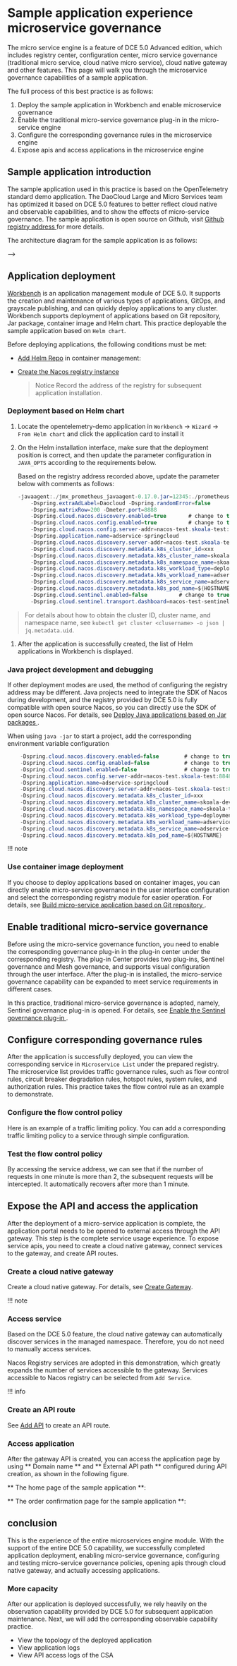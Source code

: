 # Sample application experience microservice governance

The micro service engine is a feature of DCE 5.0 Advanced edition, which includes registry center, configuration center, micro service governance (traditional micro service, cloud native micro service), cloud native gateway and other features. This page will walk you through the microservice governance capabilities of a sample application.

The full process of this best practice is as follows:

1. Deploy the sample application in Workbench and enable microservice governance
2. Enable the traditional micro-service governance plug-in in the micro-service engine
3. Configure the corresponding governance rules in the microservice engine
4. Expose apis and access applications in the microservice engine

## Sample application introduction

The sample application used in this practice is based on the OpenTelemetry standard demo application. The DaoCloud Large and Micro Services team has optimized it based on DCE 5.0 features to better reflect cloud native and observable capabilities, and to show the effects of micro-service governance. The sample application is open source on Github, visit [Github registry address ](https://github.com/openinsight-proj/openinsight-helm-charts) for more details.

The architecture diagram for the sample application is as follows:

<!--![]()screenshots-->-->

## Application deployment

[Workbench](../../amamba/intro/index.md) is an application management module of DCE 5.0. It supports the creation and maintenance of various types of applications, GitOps, and grayscale publishing, and can quickly deploy applications to any cluster. Workbench supports deployment of applications based on Git repository, Jar package, container image and Helm chart. This practice deployable the sample application based on `Helm chart`.

<!--![]()screenshots-->

Before deploying applications, the following conditions must be met:

- [Add Helm Repo](../../kpanda/user-guide/helm/helm-repo.md) in container management:

    <!--![]()screenshots-->

- [ Create the Nacos registry instance ](../trad-ms/hosted/create-registry.md)

    > Notice Record the address of the registry for subsequent application installation.

    <!--![]()screenshots-->

### Deployment based on Helm chart

1. Locate the opentelemetry-demo application in `Workbench` -> `Wizard` -> `From Helm chart` and click the application card to install it

    <!--![]()screenshots-->

    <!--![]()screenshots-->

2. On the Helm installation interface, make sure that the deployment position is correct, and then update the parameter configuration in `JAVA_OPTS` according to the requirements below.

    <!--![]()screenshots-->

    Based on the registry address recorded above, update the parameter below with comments as follows:

    ```java
    -javaagent:./jmx_prometheus_javaagent-0.17.0.jar=12345:./prometheus-jmx-config.yaml
        -Dspring.extraAdLabel=Daocloud -Dspring.randomError=false
        -Dspring.matrixRow=200 -Dmeter.port=8888
        -Dspring.cloud.nacos.discovery.enabled=true       # change to true to enable
        -Dspring.cloud.nacos.config.enabled=true          # change to true to enable
        -Dspring.cloud.nacos.config.server-addr=nacos-test.skoala-test:8848           # change to address of Nacos
        -Dspring.application.name=adservice-springcloud
        -Dspring.cloud.nacos.discovery.server-addr=nacos-test.skoala-test:8848        # change to address of Nacos
        -Dspring.cloud.nacos.discovery.metadata.k8s_cluster_id=xxx                    # change to cluster ID of Nacos 
        -Dspring.cloud.nacos.discovery.metadata.k8s_cluster_name=skoala-dev           # change to cluster name of Nacos
        -Dspring.cloud.nacos.discovery.metadata.k8s_namespace_name=skoala-test        # change to ns of Nacos
        -Dspring.cloud.nacos.discovery.metadata.k8s_workload_type=deployment
        -Dspring.cloud.nacos.discovery.metadata.k8s_workload_name=adservice-springcloud
        -Dspring.cloud.nacos.discovery.metadata.k8s_service_name=adservice-springcloud
        -Dspring.cloud.nacos.discovery.metadata.k8s_pod_name=${HOSTNAME}
        -Dspring.cloud.sentinel.enabled=false          # change to true to enable Sentinel
        -Dspring.cloud.sentinel.transport.dashboard=nacos-test-sentinel.skoala-test:8080  # change to address of Sentinel console
    ```

> For details about how to obtain the cluster ID, cluster name, and namespace name, see `kubectl get cluster <clusername> -o json | jq.metadata.uid`.

1. After the application is successfully created, the list of Helm applications in Workbench is displayed.

    <!--![]()screenshots-->

### Java project development and debugging

If other deployment modes are used, the method of configuring the registry address may be different. Java projects need to integrate the SDK of Nacos during development, and the registry provided by DCE 5.0 is fully compatible with open source Nacos, so you can directly use the SDK of open source Nacos. For details, see [ Deploy Java applications based on Jar packages ](../../amamba/user-guide/wizard/jar-java-app.md).

When using `java -jar` to start a project, add the corresponding environment variable configuration

```java
    -Dspring.cloud.nacos.discovery.enabled=false        # change to true to enable
    -Dspring.cloud.nacos.config.enabled=false           # change to true to enable
    -Dspring.cloud.sentinel.enabled=false               # change to true to enable
    -Dspring.cloud.nacos.config.server-addr=nacos-test.skoala-test:8848           # change to address of Nacos
    -Dspring.application.name=adservice-springcloud
    -Dspring.cloud.nacos.discovery.server-addr=nacos-test.skoala-test:8848        # change to address of Nacos
    -Dspring.cloud.nacos.discovery.metadata.k8s_cluster_id=xxx                    # change to cluster ID of Nacos
    -Dspring.cloud.nacos.discovery.metadata.k8s_cluster_name=skoala-dev           # change to cluster name of Nacos
    -Dspring.cloud.nacos.discovery.metadata.k8s_namespace_name=skoala-test        # change to ns of Nacos
    -Dspring.cloud.nacos.discovery.metadata.k8s_workload_type=deployment
    -Dspring.cloud.nacos.discovery.metadata.k8s_workload_name=adservice-springcloud
    -Dspring.cloud.nacos.discovery.metadata.k8s_service_name=adservice-springcloud
    -Dspring.cloud.nacos.discovery.metadata.k8s_pod_name=${HOSTNAME}
```

!!! note


### Use container image deployment

If you choose to deploy applications based on container images, you can directly enable micro-service governance in the user interface configuration and select the corresponding registry module for easier operation. For details, see [ Build micro-service application based on Git repository ](../../amamba/user-guide/wizard/create-app-git.md).

<!--![]()screenshots-->

## Enable traditional micro-service governance

Before using the micro-service governance function, you need to enable the corresponding governance plug-in in the plug-in center under the corresponding registry. The plug-in Center provides two plug-ins, Sentinel governance and Mesh governance, and supports visual configuration through the user interface. After the plug-in is installed, the micro-service governance capability can be expanded to meet service requirements in different cases.

In this practice, traditional micro-service governance is adopted, namely, Sentinel governance plug-in is opened. For details, see [ Enable the Sentinel governance plug-in ](../trad-ms/hosted/plugins/sentinel.md).

<!--![]()screenshots-->

## Configure corresponding governance rules

After the application is successfully deployed, you can view the corresponding service in `Microservice List` under the prepared registry. The microservice list provides traffic governance rules, such as flow control rules, circuit breaker degradation rules, hotspot rules, system rules, and authorization rules. This practice takes the flow control rule as an example to demonstrate.

<!--![]()screenshots-->

### Configure the flow control policy

Here is an example of a traffic limiting policy. You can add a corresponding traffic limiting policy to a service through simple configuration.

<!--![]()screenshots-->

### Test the flow control policy

By accessing the service address, we can see that if the number of requests in one minute is more than 2, the subsequent requests will be intercepted. It automatically recovers after more than 1 minute.

## Expose the API and access the application

After the deployment of a micro-service application is complete, the application portal needs to be opened to external access through the API gateway. This step is the complete service usage experience. To expose service apis, you need to create a cloud native gateway, connect services to the gateway, and create API routes.

### Create a cloud native gateway

Create a cloud native gateway. For details, see [Create Gateway](../gateway/create-gateway.md).

!!! note


<!--![]()screenshots-->

### Access service

Based on the DCE 5.0 feature, the cloud native gateway can automatically discover services in the managed namespace. Therefore, you do not need to manually access services.

Nacos Registry services are adopted in this demonstration, which greatly expands the number of services accessible to the gateway. Services accessible to Nacos registry can be selected from `Add Service`.

<!--![]()screenshots-->

!!! info


### Create an API route

See [Add API](../gateway/api/add-api.md) to create an API route.

<!--![]()screenshots-->

### Access application

After the gateway API is created, you can access the application page by using ** Domain name ** and ** External API path ** configured during API creation, as shown in the following figure.

** The home page of the sample application **:

<!--![]()screenshots-->

** The order confirmation page for the sample application **:

<!--![]()screenshots-->

## conclusion

This is the experience of the entire microservices engine module. With the support of the entire DCE 5.0 capability, we successfully completed application deployment, enabling micro-service governance, configuring and testing micro-service governance policies, opening apis through cloud native gateway, and actually accessing applications.

### More capacity

After our application is deployed successfully, we rely heavily on the observation capability provided by DCE 5.0 for subsequent application maintenance. Next, we will add the corresponding observable capability practice.

- View the topology of the deployed application
- View application logs
- View API access logs of the CSA

